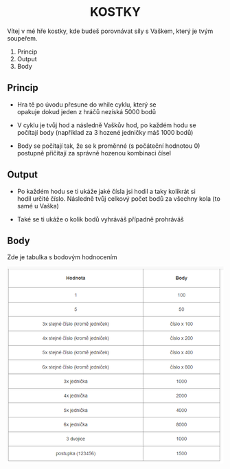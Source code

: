 <h1 align = "center">KOSTKY</h1>
<p>Vítej v mé hře kostky, kde budeš porovnávat síly s Vaškem, který je tvým soupeřem.</p>

<ol>
  <li>Princip</li>
  
  <li>Output</li>
  
  <li>Body</li>
</ol>

<h2>Princip</h2>

<ul>
  <li> <p>Hra tě po úvodu přesune do while cyklu, který se <br>
    opakuje dokud jeden z hráčů nezíská 5000 bodů</p> </li>
  
  <li> <p>V cyklu je tvůj hod a následně Vaškův hod, po každém hodu se <br>
    počítají body (například za 3 hozené jedničky máš 1000 bodů)</p> </li>
    
  <li> <p>Body se počítají tak, že se k proměnné (s počáteční hodnotou 0) <br>
    postupně přičítají za správně hozenou kombinaci čísel</p> </li>
</ul>

<h2>Output</h2>

<ul>
  <li> <p>Po každém hodu se ti ukáže jaké čísla jsi hodil a taky kolikrát si <br>
    hodil určité číslo. Následně tvůj celkový počet bodů za všechny kola (to samé u Vaška)</p> </li>
  
  <li> <p>Také se ti ukáže o kolik bodů vyhráváš případně prohráváš</p> </li>
</ul>

<h2>Body</h2>

<p>Zde je tabulka s bodovým hodnocením</p>
<img src = "kostky - body.png">
